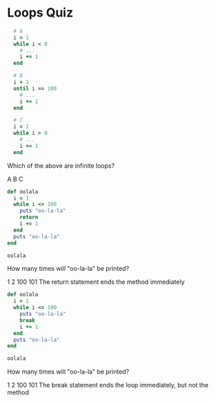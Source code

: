 # Loops Quiz

```ruby
  # A
  i = 1
  while i < 0
    # ...
    i += 1
  end

  # B
  i = 1
  until i == 100
    # ...
    i += 1
  end

  # C
  i = 1
  while i > 0
    # ...
    i += 1
  end
```

<quiz>
  <question multiple>
      <p>Which of the above are infinite loops?</p>
      <answer>A</answer>
      <answer>B</answer>
      <answer correct>C</answer>
  </question>
</quiz>

```ruby
def oolala
  i = 1
  while i <= 100
    puts "oo-la-la"
    return
    i += 1
  end
  puts "oo-la-la"
end

oolala
```

<quiz>
  <question>
      <p>How many times will "oo-la-la" be printed?</p>
      <answer correct>1</answer>
      <answer>2</answer>
      <answer>100</answer>
      <answer>101</answer>
      <explanation>The return statement ends the method immediately</explanation>
  </question>
</quiz>

```ruby
def oolala
  i = 1
  while i <= 100
    puts "oo-la-la"
    break
    i += 1
  end
  puts "oo-la-la"
end

oolala
```

<quiz>
  <question>
      <p>How many times will "oo-la-la" be printed?</p>
      <answer>1</answer>
      <answer correct>2</answer>
      <answer>100</answer>
      <answer>101</answer>
      <explanation>The break statement ends the loop immediately, but not the method</explanation>
  </question>
</quiz>

